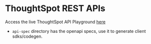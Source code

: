 # ThoughtSpot REST APIs

Access the live ThoughtSpot API Playground [here](https://try-everywhere.thoughtspot.cloud/v2/#/everywhere/api/rest/playgroundV2_0)

- `api-spec` directory has the openapi specs, use it to generate client sdks/codegen.

